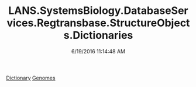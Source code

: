 ﻿---
title: LANS.SystemsBiology.DatabaseServices.Regtransbase.StructureObjects.Dictionaries
date: 6/19/2016 11:14:48 AM
---

[Dictionary](T-LANS.SystemsBiology.DatabaseServices.Regtransbase.StructureObjects.Dictionaries.Dictionary.html)
[Genomes](T-LANS.SystemsBiology.DatabaseServices.Regtransbase.StructureObjects.Dictionaries.Genomes.html)
